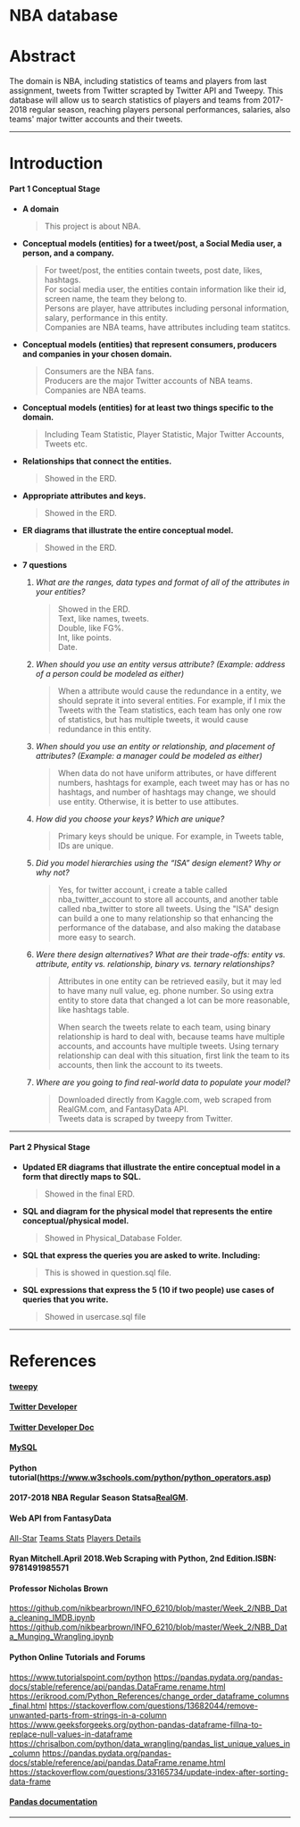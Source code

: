 # NBA database
# Abstract
The domain is NBA, including statistics of teams and players from last assignment, tweets from Twitter scrapted by Twitter API and Tweepy.
This database will allow us to search statistics of players and teams from 2017-2018 regular season, reaching players personal performances, salaries, also teams' major twitter accounts and their tweets.

* * *

# Introduction


#### Part 1 Conceptual Stage

- **A domain**<br/>
  >This project is about NBA.

- **Conceptual models (entities) for a tweet/post, a Social Media user, a person, and a company.** <br/>
  >For tweet/post, the entities contain tweets, post date, likes, hashtags.<br/> 
  >For social media user, the entities contain information like their id, screen name, the team they belong to.<br/>
  >Persons are player, have attributes including personal information, salary, performance in this entity.<br/>
  >Companies are NBA teams, have attributes including team statitcs.<br/>


- **Conceptual models (entities) that represent consumers, producers and companies in your chosen domain.** <br/>
  >Consumers are the NBA fans.<br/>
  >Producers are the major Twitter accounts of NBA teams.<br/>
  >Companies are NBA teams.<br/>

- **Conceptual models (entities) for at least two things specific to the domain.**<br/>
  >Including Team Statistic, Player Statistic, Major Twitter Accounts, Tweets etc.

- **Relationships that connect the entities.**<br/>

    >Showed in the ERD.

- **Appropriate attributes and keys.**

    >Showed in the ERD.

- **ER diagrams that illustrate the entire conceptual model.**<br/>
    >Showed in the ERD.

- **7 questions**<br/>

    1. *What are the ranges, data types and format of all of the attributes in your entities?*<br/>
        >Showed in the ERD.<br/>
        Text, like names, tweets.<br/>
        Double, like FG%.<br/>
        Int, like points.<br/>
        Date.
        

    2. *When should you use an entity versus attribute? (Example: address of a person could be
        modeled as either)*<br/>
        >When a attribute would cause the redundance in a entity, we should seprate it into several entities.
        For example, if I mix the Tweets with the Team statistics, each team has only one row of statistics, but has multiple tweets, it would cause redundance in this entity.

    3. *When should you use an entity or relationship, and placement of attributes? (Example: a
        manager could be modeled as either)*<br/>
        >When data do not have uniform attributes, or have different numbers, hashtags for example, each tweet may has or has no hashtags, and number of hashtags may change, we should use entity. Otherwise, it is better to use attibutes.

    4. *How did you choose your keys? Which are unique?*<br/>
        >Primary keys should be unique. For example, in Tweets table, IDs are unique.

    5. *Did you model hierarchies using the “ISA” design element? Why or why not?*<br/>
        >Yes, for twitter account, i create a table called nba_twitter_account to store all accounts, and another table called nba_twitter to store all tweets. Using the "ISA" design can build a one to many relationship so that enhancing the performance of the database, and also making the database more easy to search.

    6. *Were there design alternatives? What are their trade-offs: entity vs. attribute, entity vs.
        relationship, binary vs. ternary relationships?*<br/>

        >Attributes in one entity can be retrieved easily, but it may led to have many null value, eg. phone number.
         So using extra entity to store data that changed a lot can be more reasonable, like hashtags table.
        >
        >When search the tweets relate to each team, using binary relationship is hard to deal with, because teams have multiple accounts, and accounts have multiple tweets. Using ternary relationship can deal with this situation, first link the team to its accounts, then link the account to its tweets.<br/>

    7. *Where are you going to find real-world data to populate your model?*<br/>
        > Downloaded directly from Kaggle.com, web scraped from RealGM.com, and FantasyData API.<br/>
          Tweets data is scraped by tweepy from Twitter.


* * *


#### Part 2 Physical Stage

- **Updated ER diagrams that illustrate the entire conceptual model in a form that directly maps to SQL.** <br/>
  >Showed in the final ERD.

- **SQL and diagram for the physical model that represents the entire conceptual/physical model.**<br/>
  >Showed in Physical_Database Folder.

- **SQL that express the queries you are asked to write. Including:**<br/>
   > This is showed in question.sql file.
    


- **SQL expressions that express the 5 (10 if two people) use cases of queries that you write.**<br/>
  > Showed in usercase.sql file

 
* * *

# References
#### [tweepy](https://tweepy.readthedocs.io/)
#### [Twitter Developer](https://developer.twitter.com/en/docs)
#### [Twitter Developer Doc](https://developer.twitter.com/en/docs)<br/>
#### [MySQL](https://dev.mysql.com/doc/refman/8.0/en/load-data.html)
#### Python tutorial(https://www.w3schools.com/python/python_operators.asp)<br/>
#### 2017-2018 NBA Regular Season Statsa[RealGM](https://basketball.realgm.com/nba/stats/2018/Averages/All/points/All/desc/1/Regular_Season).
#### Web API from FantasyData

[All-Star](https://developer.fantasydata.com/docs/services/584f728a35491a16a4720f49/operations/5a70c9a135491a0ab00a814f) 
[Teams Stats](https://developer.fantasydata.com/docs/services/584f728a35491a16a4720f49/operations/584f728a35491a0d440a48f7) 
[Players Details](https://developer.fantasydata.com/docs/services/584f728a35491a16a4720f49/operations/584f728a35491a0d440a48e6)
#### Ryan Mitchell.April 2018.Web Scraping with Python, 2nd Edition.ISBN: 9781491985571

#### Professor Nicholas Brown
https://github.com/nikbearbrown/INFO_6210/blob/master/Week_2/NBB_Data_cleaning_IMDB.ipynb https://github.com/nikbearbrown/INFO_6210/blob/master/Week_2/NBB_Data_Munging_Wrangling.ipynb

#### Python Online Tutorials and Forums

https://www.tutorialspoint.com/python 
https://pandas.pydata.org/pandas-docs/stable/reference/api/pandas.DataFrame.rename.html 
https://erikrood.com/Python_References/change_order_dataframe_columns_final.html 
https://stackoverflow.com/questions/13682044/remove-unwanted-parts-from-strings-in-a-column 
https://www.geeksforgeeks.org/python-pandas-dataframe-fillna-to-replace-null-values-in-dataframe 
https://chrisalbon.com/python/data_wrangling/pandas_list_unique_values_in_column 
https://pandas.pydata.org/pandas-docs/stable/reference/api/pandas.DataFrame.rename.html 
https://stackoverflow.com/questions/33165734/update-index-after-sorting-data-frame
#### [Pandas documentation](https://pandas.pydata.org/pandas-docs/stable/index.html)

* * *

